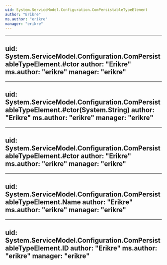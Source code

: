 ```yaml
---
uid: System.ServiceModel.Configuration.ComPersistableTypeElement
author: "Erikre"
ms.author: "erikre"
manager: "erikre"
---
```


---
uid: System.ServiceModel.Configuration.ComPersistableTypeElement.#ctor
author: "Erikre"
ms.author: "erikre"
manager: "erikre"
---

---
uid: System.ServiceModel.Configuration.ComPersistableTypeElement.#ctor(System.String)
author: "Erikre"
ms.author: "erikre"
manager: "erikre"
---

---
uid: System.ServiceModel.Configuration.ComPersistableTypeElement.#ctor
author: "Erikre"
ms.author: "erikre"
manager: "erikre"
---

---
uid: System.ServiceModel.Configuration.ComPersistableTypeElement.Name
author: "Erikre"
ms.author: "erikre"
manager: "erikre"
---

---
uid: System.ServiceModel.Configuration.ComPersistableTypeElement.ID
author: "Erikre"
ms.author: "erikre"
manager: "erikre"
---
